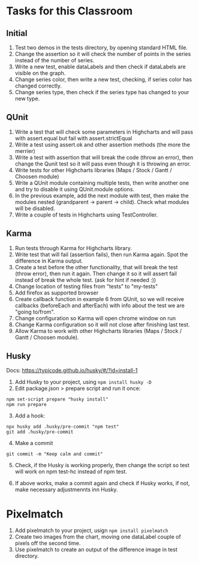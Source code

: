 # Tasks for this Classroom

## Initial

1. Test two demos in the tests directory, by opening standard HTML file.
2. Change the assertion so it will check the number of points in the series instead of the number of series.
3. Write a new test, enable dataLabels and then check if dataLabels are visible on the graph.
4. Change series color, then write a new test, checking, if series color has changed correctly.
5. Change series type, then check if the series type has changed to your new type.

## QUnit

1. Write a test that will check some parameters in Highcharts and will pass with assert.equal but fail with assert.strictEqual
2. Write a test using assert.ok and other assertion methods (the more the merrier)
3. Write a test with assertion that will break the code (throw an error), then change the Qunit test so it will pass even though it is throwing an error.
4. Write tests for other Highcharts libraries (Maps / Stock / Gantt / Choosen module)
5. Write a QUnit module containing multiple tests, then write another one and try to disable it using QUnit.module options.
6. In the previous example, add the next module with test, then make the modules nested (grandparent -> parent -> child). Check what modules will be disabled.
7. Write a couple of tests in Highcharts using TestController.

## Karma
1. Run tests through Karma for Highcharts library.
2. Write test that will fail (assertion fails), then run Karma again. Spot the difference in Karma output.
3. Create a test before the other functionality, that will break the test (throw error), then run it again. Then change it so it will assert fail instead of break the whole test. (ask for hint if needed :))
3. Change location of testing files from "tests" to "my-tests"
4. Add firefox as supported browser
5. Create callback function in example 6 from QUnit, so we will receive callbacks (beforeEach and afterEach) with info about the test we are "going to/from".
6. Change configuration so Karma will open chrome window on run
7. Change Karma configuration so it will not close after finishing last test.
8. Allow Karma to work with other Highcharts libraries (Maps / Stock / Gantt / Choosen module).

## Husky

Docs:
https://typicode.github.io/husky/#/?id=install-1

1. Add Husky to your project, using `npm install husky -D`
2. Edit package.json > prepare script and run it once:
```
npm set-script prepare "husky install"
npm run prepare
```
3. Add a hook:
```
npx husky add .husky/pre-commit "npm test"
git add .husky/pre-commit
```
4. Make a commit
```
git commit -m "Keep calm and commit"
```

5. Check, if the Husky is working properly, then change the script so test will work on npm test-hc instead of npm test. 

6. If above works, make a commit again and check if Husky works, if not, make necessary adjustmennts inn Husky.

# Pixelmatch

1. Add pixelmatch to your project, usign `npm install pixelmatch`
2. Create two images from the chart, moving one dataLabel couple of pixels off the second time.
3. Use pixelmatch to create an output of the difference image in test directory.
